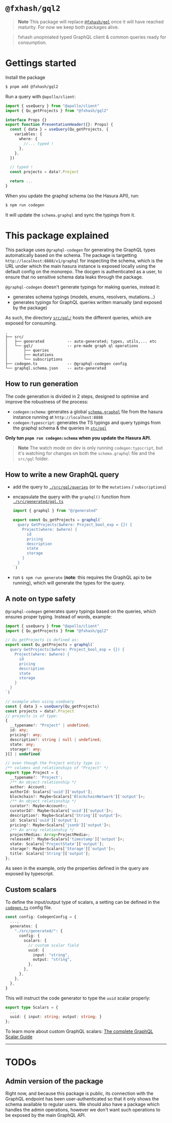 # `@fxhash/gql2`

> **Note**
> This package will replace [`@fxhash/gql`](../fxhash-gql/) once it will have reached maturity. For now we keep both packages alive.

> fxhash unopiniated typed GraphQL client & common queries ready for consumption.

# Gettings started

Install the package

```sh
$ pnpm add @fxhash/gql2
```

Run a query with `@apollo/client`:

```ts
import { useQuery } from "@apollo/client"
import { Qu_getProjects } from "@fxhash/gql2"

interface Props {}
export function PresentationHeader({}: Props) {
  const { data } = useQuery(Qu_getProjects, {
    variables: {
      where: {
        //... typed !
      },
    },
  })

  // typed !
  const projects = data?.Project

  return ...
}
```

When you update the graphql schema (so the Hasura API), run:

```sh
$ npm run codegen
```

It will update the `schema.graphql` and sync the typings from it.

# This package explained

This package uses `@graphql-codegen` for generating the GraphQL types automatically based on the schema. The package is targetting `http://localhost:8888/v1/graphql` for inspecting the schema, which is the URL under which the main hasura instance is exposed locally using the default config on the monorepo. The docgen is authenticated as a user, to ensure that no sensitive schema data leaks through the package.

`@graphql-codegen` doesn't generate typings for making queries, instead it:

- generates schema typings (models, enums, resolvers, mutations...)
- generates typings for GraphQL queries written manually (and exposed by the package)

As such, the directory [`src/gql/`](./src/gql/) hosts the different queries, which are exposed for consuming.

```
.
├── src/
│   ├── generated          -- auto-generated; types, utils,... etc
│   └── gql/               -- pre-made graph ql operations
│       ├── queries
│       ├── mutations
│       └── subscriptions
├── codegen.ts             -- @graphql-codegen config
└── graphql.schema.json    -- auto-generated
```

## How to run generation

The code generation is divided in 2 steps, designed to optimise and improve the robustness of the process:

- `codegen:schema`: generates a global [`schema.graphql`](./schema.graphql) file from the hasura instance running at `http://localhost:8888`
- `codegen:typescript`: generates the TS typings and query typings from the graphql schema & the queries in [`stc/gql`](./src/gql/)

**Only tun `pnpm run codegen:schema` when you update the Hasura API.**

> **Note**
> The watch mode on dev is only running `codegen:typscript`, but it's watching for changes on both the `schema.graphql` file and the `src/gql` folder.

## How to write a new GraphQL query

- add the query to [`./src/gql/queries`](./src/gql/queries/) (or to the `mutations` / `subscriptions`)
- encapsulate the query with the `graphql()` function from [`./src/generated/gql.ts`](./src/generated/gql.ts)

  ```ts
  import { graphql } from "@/generated"

  export const Qu_getProjects = graphql(`
    query GetProjects($where: Project_bool_exp = {}) {
      Project(where: $where) {
        id
        pricing
        description
        state
        storage
      }
    }
  `)
  ```

- run `$ npm run generate` (**note**: this requires the GraphQL api to be running), which will generate the types for the query.

## A note on type safety

`@graphql-codegen` generates query typings based on the queries, which ensures proper typing. Instead of words, example:

```ts
import { useQuery } from "@apollo/client"
import { Qu_getProjects } from "@fxhash/gql2"

// Qu_getProjects is defined as:
export const Qu_getProjects = graphql(`
  query GetProjects($where: Project_bool_exp = {}) {
    Project(where: $where) {
      id
      pricing
      description
      state
      storage
    }
  }
`)

// example when using useQuery
const { data } = useQuery(Qu_getProjects)
const projects = data?.Project
// projects is of type:
{
  __typename?: "Project" | undefined;
  id: any;
  pricing?: any;
  description?: string | null | undefined;
  state: any;
  storage?: any;
}[] | undefined

// even though the Project entity type is:
/** columns and relationships of "Project" */
export type Project = {
  __typename?: 'Project';
  /** An object relationship */
  author: Account;
  authorId: Scalars['uuid']['output'];
  blockchain?: Maybe<Scalars['BlockchainNetwork']['output']>;
  /** An object relationship */
  curator?: Maybe<Account>;
  curatorId?: Maybe<Scalars['uuid']['output']>;
  description?: Maybe<Scalars['String']['output']>;
  id: Scalars['uuid']['output'];
  pricing?: Maybe<Scalars['jsonb']['output']>;
  /** An array relationship */
  projectMedias: Array<ProjectMedia>;
  releaseAt?: Maybe<Scalars['timestamp']['output']>;
  state: Scalars['ProjectState']['output'];
  storage?: Maybe<Scalars['Storage']['output']>;
  title: Scalars['String']['output'];
};
```

As seen in the example, only the properties defined in the query are exposed by typescript.

## Custom scalars

To define the input/output type of scalars, a setting can be defined in the [`codegen.ts`](./codegen.ts) config file.

```ts
const config: CodegenConfig = {
  ...,
  generates: {
    "./src/generated/": {
      config: {
        scalars: {
          // custom scalar field
          uuid: {
            input: "string",
            output: "string",
          },
        },
      },
    },
  },
}
```

This will instruct the code generator to type the `uuid` scalar properly:

```ts
export type Scalars = {
  ...
  uuid: { input: string; output: string; }
};
```

To learn more about custom GraphQL scalars: [The complete GraphQL Scalar Guide](https://the-guild.dev/blog/the-complete-graphql-scalar-guide)

---

# TODOs

## Admin version of the package

Right now, and because this package is public, its connection with the GraphQL endpoint has been user-authenticated so that it only shows the schema available to regular users. We should also have a package which handles the admin operations, however we don't want such operations to be exposed by the main GraphQL API.
